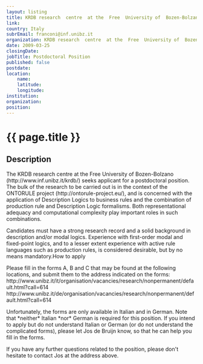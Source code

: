 ```yaml
---
layout: listing
title: KRDB research  centre  at the  Free  University of  Bozen-Bolzano - Postdoctoral Position
link:
country: Italy
subrEmail: franconi@inf.unibz.it
organization: KRDB research  centre  at the  Free  University of  Bozen-Bolzano 
date: 2009-03-25
closingDate: 
jobTitle: Postdoctoral Position
published: false
postdate:
location:
	name: 
	latitude: 
	longitude: 
institution: 
organization: 
position: 
--- 
```



# {{ page.title }}

## Description



<p>The  KRDB research  centre  at the  Free  University of  Bozen-Bolzano
(http://www.inf.unibz.it/krdb/)  seeks  applicant  for a  postdoctoral
position. The bulk of the research to be carried out is in the context
of   the  ONTORULE   project  (http://ontorule-project.eu/),   and  is
concerned with the application of Description Logics to business rules
and  the   combination  of  production  rule   and  Description  Logic
formalisms.   Both   representational   adequacy   and   computational
complexity play important roles in such combinations.</p>

<p>Candidates must have  a strong research record and  a solid background
in description and/or modal  logics. Experience with first-order modal
and fixed-point logics, and to  a lesser extent experience with active
rule languages such as  production rules, is considered desirable, but
by no means mandatory.<a?


<h4>How to apply</h4>


<p>Please fill in the forms A, B and C that may be found at the following
locations,  and submit  them to  the address  indicated on  the forms:
http://www.unibz.it/it/organisation/vacancies/research/nonpermanent/default.html?call=614
http://www.unibz.it/de/organisation/vacancies/research/nonpermanent/default.html?call=614</p>

<p>Unfortunately, the forms are only  available in Italian and in German.
Note  that  *neither*  Italian  *nor*  German  is  required  for  this
position.  If  you intend  to apply but  do not understand  Italian or
German (or do not understand the complicated forms), please let Jos de
Bruijn <debruijn@inf.unibz.it> know,  so that he can help  you fill in
the forms.</p>

<p>If  you have  any further  questions related  to the  position, please
don't hesitate to contact Jos at the address above.</p>


